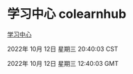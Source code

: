 # 学习中心 colearnhub
[学习中心](http://27.19.33.125:56308/colearnhub/)

2022年 10月 12日 星期三 20:40:03 CST

2022年 10月 12日 星期三 12:40:03 GMT
